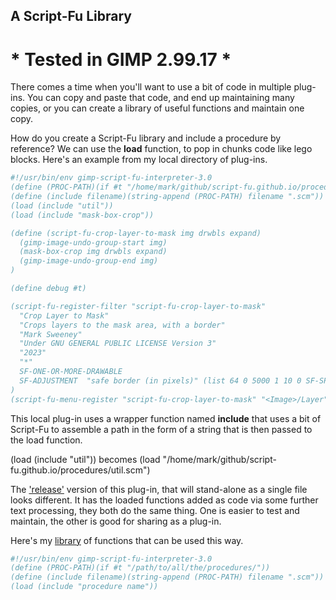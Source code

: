 ## A Script-Fu Library

# * Tested in GIMP 2.99.17 *

There comes a time when you'll want to use a bit of code in multiple plug-ins. You can copy and paste that code, and end up maintaining many copies, or you can create a library of useful functions and maintain one copy.

How do you create a Script-Fu library and include a procedure by reference? We can use the **load** function, to pop in chunks code like lego blocks. Here's an example from my local directory of plug-ins.

```scheme
#!/usr/bin/env gimp-script-fu-interpreter-3.0
(define (PROC-PATH)(if #t "/home/mark/github/script-fu.github.io/procedures/"))
(define (include filename)(string-append (PROC-PATH) filename ".scm"))
(load (include "util"))
(load (include "mask-box-crop"))

(define (script-fu-crop-layer-to-mask img drwbls expand)
  (gimp-image-undo-group-start img)
  (mask-box-crop img drwbls expand)
  (gimp-image-undo-group-end img)
)

(define debug #t)

(script-fu-register-filter "script-fu-crop-layer-to-mask"
  "Crop Layer to Mask"
  "Crops layers to the mask area, with a border" 
  "Mark Sweeney"
  "Under GNU GENERAL PUBLIC LICENSE Version 3"
  "2023"
  "*"
  SF-ONE-OR-MORE-DRAWABLE
  SF-ADJUSTMENT  "safe border (in pixels)" (list 64 0 5000 1 10 0 SF-SPINNER)
)
(script-fu-menu-register "script-fu-crop-layer-to-mask" "<Image>/Layer")
```

This local plug-in uses a wrapper function named **include** that uses a bit of Script-Fu to assemble a path in the form of a string that is then passed to the load function.

(load (include "util")) becomes (load "/home/mark/github/script-fu.github.io/procedures/util.scm")

The ['release'](https://script-fu.github.io/2023/03/15/cropLayertoMask.html) version of this plug-in, that will stand-alone as a single file looks different. It has the loaded functions added as code via some further text processing, they both do the same thing. One is easier to test and maintain, the other is good for sharing as a plug-in.

Here's my [library](https://github.com/script-fu/script-fu.github.io/blob/main/procedures/) of functions that can be used this way.

```scheme
#!/usr/bin/env gimp-script-fu-interpreter-3.0
(define (PROC-PATH)(if #t "/path/to/all/the/procedures/"))
(define (include filename)(string-append (PROC-PATH) filename ".scm"))
(load (include "procedure name"))
```